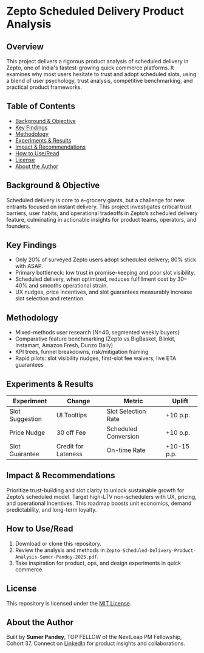 # Zepto Scheduled Delivery Product Analysis

## Overview

This project delivers a rigorous product analysis of scheduled delivery in Zepto, one of India's fastest-growing quick commerce platforms. It examines why most users hesitate to trust and adopt scheduled slots, using a blend of user psychology, trust analysis, competitive benchmarking, and practical product frameworks.

## Table of Contents

- [Background & Objective](#background--objective)
- [Key Findings](#key-findings)
- [Methodology](#methodology)
- [Experiments & Results](#experiments--results)
- [Impact & Recommendations](#impact--recommendations)
- [How to Use/Read](#how-to-useread)
- [License](#license)
- [About the Author](#about-the-author)

## Background & Objective

Scheduled delivery is core to e-grocery giants, but a challenge for new entrants focused on instant delivery. This project investigates critical trust barriers, user habits, and operational tradeoffs in Zepto’s scheduled delivery feature, culminating in actionable insights for product teams, operators, and founders.

## Key Findings

- Only 20% of surveyed Zepto users adopt scheduled delivery; 80% stick with ASAP.
- Primary bottleneck: low trust in promise-keeping and poor slot visibility.
- Scheduled delivery, when optimized, reduces fulfillment cost by 30–40% and smooths operational strain.
- UX nudges, price incentives, and slot guarantees measurably increase slot selection and retention.

## Methodology

- Mixed-methods user research (N=40, segmented weekly buyers)
- Comparative feature benchmarking (Zepto vs BigBasket, Blinkit, Instamart, Amazon Fresh, Dunzo Daily)
- KPI trees, funnel breakdowns, risk/mitigation framing
- Rapid pilots: slot visibility nudges, first-slot fee waivers, live ETA guarantees

## Experiments & Results

| Experiment           | Change          | Metric                | Uplift        |
|----------------------|----------------|-----------------------|---------------|
| Slot Suggestion      | UI Tooltips    | Slot Selection Rate   | +10 p.p.      |
| Price Nudge          | 30 off Fee     | Scheduled Conversion  | +10 p.p.      |
| Slot Guarantee       | Credit for Lateness | On-time Rate   | +10-15 p.p.   |

## Impact & Recommendations

Prioritize trust-building and slot clarity to unlock sustainable growth for Zepto’s scheduled model. Target high-LTV non-schedulers with UX, pricing, and operational incentives. This roadmap boosts unit economics, demand predictability, and long-term loyalty.

## How to Use/Read

1. Download or clone this repository.
2. Review the analysis and methods in `Zepto-Scheduled-Delivery-Product-Analysis-Sumer-Pandey-2025.pdf`.
3. Take inspiration for product, ops, and design experiments in quick commerce.

## License

This repository is licensed under the [MIT License](LICENSE).

## About the Author

Built by **Sumer Pandey**, TOP FELLOW of the NextLeap PM Fellowship, Cohort 37.
Connect on [LinkedIn](https://www.linkedin.com/in/sumer-pandey) for product insights and collaborations.
